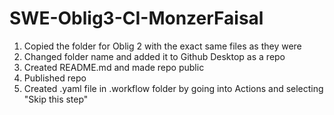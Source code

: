 # SWE-Oblig3-CI-MonzerFaisal

1. Copied the folder for Oblig 2 with the exact same files as they were
2. Changed folder name and added it to Github Desktop as a repo
3. Created README.md and made repo public
4. Published repo
5. Created .yaml file in .workflow folder by going into Actions and selecting "Skip this step"
